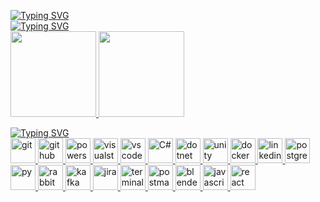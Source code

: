 [![Typing SVG](https://readme-typing-svg.herokuapp.com?font=Fira+Code&duration=2000&color=4C8EDA&pause=1000&vCenter=true&width=435&lines=Hello+World!;I'm+Sergei;.NET%2FC%23+Software+Developer)](https://git.io/typing-svg)  
[![Typing SVG](https://readme-typing-svg.herokuapp.com?font=Fira+Code&pause=1000&&color=4C8EDA&width=435&lines=This+is+my+humble+statistic+%F0%9F%98%84)](https://git.io/typing-svg)    
<a href="https://github.com/anuraghazra/github-readme-stats">
<img height="137px" src="https://github-readme-stats-8b3zp55oq-grozoff.vercel.app/api?username=Grozoff&hide=contribs&count_private=true&hide_title=true&show_icons=true&theme=github_dark&custom_title=Stats)](https://github.com/anuraghazra/github-readme-stats"/>
<img height="137px" src="https://github-readme-stats-8b3zp55oq-grozoff.vercel.app/api/top-langs/?username=Grozoff&hide_title=true&count_private=true&layout=compact&show_icons=true&theme=github_dark"/></a>

[![Typing SVG](https://readme-typing-svg.herokuapp.com?font=Fira+Code&pause=1000&color=4C8EDA&width=435&lines=And+My+Tools+%F0%9F%9B%A0%EF%B8%8F)](https://git.io/typing-svg)    
<a href="https://git-scm.com/" target="_blank"> <img src="https://skillicons.dev/icons?i=git" alt="git" width="40" height="40"/> </a> 
<a href="https://www.github.com/" target="_blank"> <img src="https://skillicons.dev/icons?i=github" alt="github" width="40" height="40"/> </a> 
<a href="https://learn.microsoft.com/en-us/powershell/" target="_blank"> <img src="https://skillicons.dev/icons?i=powershell" alt="powershell" width="40" height="40"/> </a> 
<a href="https://visualstudio.microsoft.com/" target="_blank"> <img src="https://skillicons.dev/icons?i=visualstudio" alt="visualstudio" width="40" height="40"/> </a> 
<a href="https://code.visualstudio.com/" target="_blank"> <img src="https://skillicons.dev/icons?i=vscode" alt="vscode" width="40" height="40"/> </a> 
<a href="https://learn.microsoft.com/en-us/dotnet/csharp/" target="_blank"> <img src="https://skillicons.dev/icons?i=cs" alt="C#" width="40" height="40"/> </a> 
<a href="https://dotnet.microsoft.com/en-us/" target="_blank"> <img src="https://skillicons.dev/icons?i=dotnet" alt="dotnet" width="40" height="40"/> </a> 
<a href="https://unity.com/" target="_blank"> <img src="https://skillicons.dev/icons?i=unity" alt="unity" width="40" height="40"/> </a> 
<a href="https://www.docker.com/" target="_blank"> <img src="https://skillicons.dev/icons?i=docker" alt="docker" width="40" height="40"/> </a> 
<a href="https://www.linkedin.com/in/grozoff" target="_blank"> <img src="https://skillicons.dev/icons?i=linkedin" alt="linkedin" width="40" height="40"/> </a> 
<a href="https://www.postgresql.org/" target="_blank"> <img src="https://skillicons.dev/icons?i=postgres" alt="postgres" width="40" height="40"/> </a> 
<a href="https://www.python.org/" target="_blank"> <img src="https://skillicons.dev/icons?i=py" alt="py" width="40" height="40"/> </a> 
<a href="https://www.rabbitmq.com/" target="_blank"> <img src="https://cdn.iconscout.com/icon/free/png-256/rabbitmq-282296.png" alt="rabbitmq" width="40" height="40"/> </a> 
<a href="https://kafka.apache.org/" target="_blank"> <img src="https://cdn.iconscout.com/icon/free/png-128/kafka-282292.png" alt="kafka" width="40" height="40"/> </a> 
<a href="https://www.atlassian.com/software/jira" target="_blank"> <img src="https://cdn.iconscout.com/icon/free/png-128/jira-3628861-3030001.png" alt="jira" width="40" height="40"/> </a> 
<a href="https://github.com/microsoft/terminal" target="_blank"> <img src="https://raw.githubusercontent.com/microsoft/terminal/master/res/terminal.ico" alt="terminal windows" width="40" height="40"/> </a> 
<a href="https://postman.com" target="_blank" rel="noreferrer"> <img src="https://www.vectorlogo.zone/logos/getpostman/getpostman-icon.svg" alt="postman" width="40" height="40"/> </a>
<a href="https://www.blender.org/" target="_blank" rel="noreferrer"> <img src="https://skillicons.dev/icons?i=blender" alt="blender" width="40" height="40"/> </a>
<a href="https://developer.mozilla.org/en-US/docs/Web/JavaScript" target="_blank" rel="noreferrer"> <img src="https://skillicons.dev/icons?i=js" alt="javascript" width="40" height="40"/> </a>
<a href="https://reactjs.org" target="_blank" rel="noreferrer"> <img src="https://skillicons.dev/icons?i=react" alt="react" width="40" height="40"/> </a>

<!--
- 🔭 I’m currently working on ...
- 🌱 I’m currently learning ...
- 👯 I’m looking to collaborate on ...
- 🤔 I’m looking for help with ...
- 💬 Ask me about ...
- 📫 How to reach me: ...
- 😄 Pronouns: ...
- ⚡ Fun fact: ...
-->
